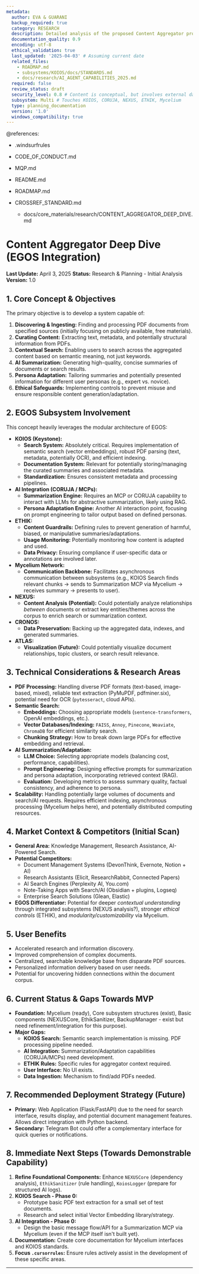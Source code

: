 ```yaml
---
metadata:
  author: EVA & GUARANI
  backup_required: true
  category: RESEARCH
  description: Detailed analysis of the proposed Content Aggregator product concept within EGOS.
  documentation_quality: 0.9
  encoding: utf-8
  ethical_validation: true
  last_updated: '2025-04-03' # Assuming current date
  related_files:
    - ROADMAP.md
    - subsystems/KOIOS/docs/STANDARDS.md
    - docs/research/AI_AGENT_CAPABILITIES_2025.md
  required: false
  review_status: draft
  security_level: 0.8 # Content is conceptual, but involves external data
  subsystem: Multi # Touches KOIOS, CORUJA, NEXUS, ETHIK, Mycelium
  type: planning_documentation
  version: '1.0'
  windows_compatibility: true
---
```


@references:
- .windsurfrules
- CODE_OF_CONDUCT.md
- MQP.md
- README.md
- ROADMAP.md
- CROSSREF_STANDARD.md

  - docs/core_materials/research/CONTENT_AGGREGATOR_DEEP_DIVE.md

# Content Aggregator Deep Dive (EGOS Integration)

**Last Update:** April 3, 2025
**Status:** Research & Planning - Initial Analysis
**Version:** 1.0

## 1. Core Concept & Objectives

The primary objective is to develop a system capable of:

1.  **Discovering & Ingesting:** Finding and processing PDF documents from specified sources (initially focusing on publicly available, free materials).
2.  **Curating Content:** Extracting text, metadata, and potentially structural information from PDFs.
3.  **Contextual Search:** Enabling users to search across the aggregated content based on semantic meaning, not just keywords.
4.  **AI Summarization:** Generating high-quality, concise summaries of documents or search results.
5.  **Persona Adaptation:** Tailoring summaries and potentially presented information for different user personas (e.g., expert vs. novice).
6.  **Ethical Safeguards:** Implementing controls to prevent misuse and ensure responsible content generation/adaptation.

## 2. EGOS Subsystem Involvement

This concept heavily leverages the modular architecture of EGOS:

*   **KOIOS (Keystone):**
    *   **Search System:** Absolutely critical. Requires implementation of semantic search (vector embeddings), robust PDF parsing (text, metadata, potentially OCR), and efficient indexing.
    *   **Documentation System:** Relevant for potentially storing/managing the curated summaries and associated metadata.
    *   **Standardization:** Ensures consistent metadata and processing pipelines.
*   **AI Integration (CORUJA / MCPs):**
    *   **Summarization Engine:** Requires an MCP or CORUJA capability to interact with LLMs for abstractive summarization, likely using RAG.
    *   **Persona Adaptation Engine:** Another AI interaction point, focusing on prompt engineering to tailor output based on defined personas.
*   **ETHIK:**
    *   **Content Guardrails:** Defining rules to prevent generation of harmful, biased, or manipulative summaries/adaptations.
    *   **Usage Monitoring:** Potentially monitoring how content is adapted and used.
    *   **Data Privacy:** Ensuring compliance if user-specific data or annotations are involved later.
*   **Mycelium Network:**
    *   **Communication Backbone:** Facilitates asynchronous communication between subsystems (e.g., KOIOS Search finds relevant chunks -> sends to Summarization MCP via Mycelium -> receives summary -> presents to user).
*   **NEXUS:**
    *   **Content Analysis (Potential):** Could potentially analyze relationships *between* documents or extract key entities/themes across the corpus to enrich search or summarization context.
*   **CRONOS:**
    *   **Data Preservation:** Backing up the aggregated data, indexes, and generated summaries.
*   **ATLAS:**
    *   **Visualization (Future):** Could potentially visualize document relationships, topic clusters, or search result relevance.

## 3. Technical Considerations & Research Areas

*   **PDF Processing:** Handling diverse PDF formats (text-based, image-based, mixed), reliable text extraction (PyMuPDF, pdfminer.six), potential need for OCR (`pytesseract`, cloud APIs).
*   **Semantic Search:**
    *   **Embeddings:** Choosing appropriate models (`sentence-transformers`, OpenAI embeddings, etc.).
    *   **Vector Databases/Indexing:** `FAISS`, `Annoy`, `Pinecone`, `Weaviate`, `ChromaDB` for efficient similarity search.
    *   **Chunking Strategy:** How to break down large PDFs for effective embedding and retrieval.
*   **AI Summarization/Adaptation:**
    *   **LLM Choice:** Selecting appropriate models (balancing cost, performance, capabilities).
    *   **Prompt Engineering:** Designing effective prompts for summarization and persona adaptation, incorporating retrieved context (RAG).
    *   **Evaluation:** Developing metrics to assess summary quality, factual consistency, and adherence to persona.
*   **Scalability:** Handling potentially large volumes of documents and search/AI requests. Requires efficient indexing, asynchronous processing (Mycelium helps here), and potentially distributed computing resources.

## 4. Market Context & Competitors (Initial Scan)

*   **General Area:** Knowledge Management, Research Assistance, AI-Powered Search.
*   **Potential Competitors:**
    *   Document Management Systems (DevonThink, Evernote, Notion + AI)
    *   Research Assistants (Elicit, ResearchRabbit, Connected Papers)
    *   AI Search Engines (Perplexity AI, You.com)
    *   Note-Taking Apps with Search/AI (Obsidian + plugins, Logseq)
    *   Enterprise Search Solutions (Glean, Elastic)
*   **EGOS Differentiator:** Potential for deeper *contextual understanding* through integrated subsystems (NEXUS analysis?), stronger *ethical controls* (ETHIK), and *modularity/customizability* via Mycelium.

## 5. User Benefits

*   Accelerated research and information discovery.
*   Improved comprehension of complex documents.
*   Centralized, searchable knowledge base from disparate PDF sources.
*   Personalized information delivery based on user needs.
*   Potential for uncovering hidden connections within the document corpus.

## 6. Current Status & Gaps Towards MVP

*   **Foundation:** Mycelium (ready), Core subsystem structures (exist), Basic components (NEXUSCore, EthikSanitizer, BackupManager - exist but need refinement/integration for this purpose).
*   **Major Gaps:**
    *   **KOIOS Search:** Semantic search implementation is missing. PDF processing pipeline needed.
    *   **AI Integration:** Summarization/Adaptation capabilities (CORUJA/MCPs) need development.
    *   **ETHIK Rules:** Specific rules for aggregator context required.
    *   **User Interface:** No UI exists.
    *   **Data Ingestion:** Mechanism to find/add PDFs needed.

## 7. Recommended Deployment Strategy (Future)

*   **Primary:** Web Application (Flask/FastAPI) due to the need for search interface, results display, and potential document management features. Allows direct integration with Python backend.
*   **Secondary:** Telegram Bot could offer a complementary interface for quick queries or notifications.

## 8. Immediate Next Steps (Towards Demonstrable Capability)

1.  **Refine Foundational Components:** Enhance `NEXUSCore` (dependency analysis), `EthikSanitizer` (rule handling), `KoiosLogger` (prepare for structured AI logs).
2.  **KOIOS Search - Phase 0:**
    *   Prototype basic PDF text extraction for a small set of test documents.
    *   Research and select initial Vector Embedding library/strategy.
3.  **AI Integration - Phase 0:**
    *   Design the basic message flow/API for a Summarization MCP via Mycelium (even if the MCP itself isn't built yet).
4.  **Documentation:** Create core documentation for Mycelium interfaces and KOIOS standards.
5.  **Focus `.cursorrules`:** Ensure rules actively assist in the development of these specific areas.

---